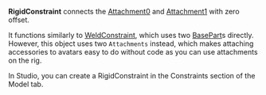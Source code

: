 **RigidConstraint** connects the [Attachment0](https://developer.roblox.com/en-us/api-reference/property/Constraint/Attachment0) and [Attachment1](https://developer.roblox.com/en-us/api-reference/property/Constraint/Attachment1) with zero offset.

It functions similarly to [WeldConstraint](https://developer.roblox.com/en-us/api-reference/class/WeldConstraint), which uses two [BasePart](https://developer.roblox.com/en-us/api-reference/class/BasePart)s directly. However, this object uses two `Attachments` instead, which makes attaching  
accessories to avatars easy to do without code as you can use attachments on the rig.

In Studio, you can create a RigidConstraint in the Constraints section of the Model tab.